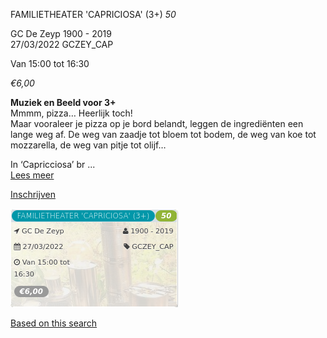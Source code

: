 FAMILIETHEATER 'CAPRICIOSA' (3+) *50*

GC De Zeyp 1900 - 2019  
27/03/2022 GCZEY\_CAP  

Van 15:00 tot 16:30

*€6,00*

  

  

**Muziek en Beeld voor 3+**  
Mmmm, pizza… Heerlijk toch!  
Maar vooraleer je pizza op je bord belandt, leggen de ingrediënten een lange weg af. De weg van zaadje tot bloem tot bodem, de weg van koe tot mozzarella, de weg van pitje tot olijf…  
  
In ‘Capricciosa’ br ...  
[Lees meer](https://tickets.vgc.be/activity/subscribe/GCZEY_CAP)

[Inschrijven](https://tickets.vgc.be/activity/subscribe/GCZEY_CAP)

![](70809.png)

[Based on this search](https://tickets.vgc.be/activity/index?&vrijeplaatsen=1&Age%5B%5D=3%2C5&entity=276)